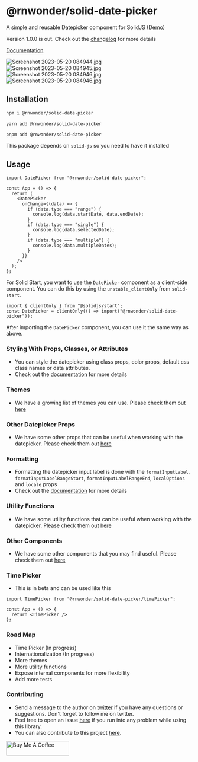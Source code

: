 # @rnwonder/solid-date-picker

A simple and reusable Datepicker component for SolidJS ([Demo](https://stackblitz.com/edit/solidjs-templates-dof6jl?file=src%2FApp.tsx))

Version 1.0.0 is out. Check out the [changelog](https://soliddatepicker.live/docs) for more details

[Documentation](https://soliddatepicker.live/)

![Screenshot 2023-05-20 084944.jpg](https://res.cloudinary.com/dfbebf7x0/image/upload/v1706819632/Screenshot_2024-02-01_212902_un7lqa.jpg)
![Screenshot 2023-05-20 084945.jpg](https://res.cloudinary.com/dfbebf7x0/image/upload/v1706819632/Screenshot_2024-02-01_213012_ay4sa9.jpg)
![Screenshot 2023-05-20 084946.jpg](https://res.cloudinary.com/dfbebf7x0/image/upload/v1706819632/Screenshot_2024-02-01_213053_q1qbdl.jpg)
![Screenshot 2023-05-20 084946.jpg](https://res.cloudinary.com/dfbebf7x0/image/upload/v1706819632/Screenshot_2024-02-01_213124_pz8t1p.jpg)

## Installation

```bash
npm i @rnwonder/solid-date-picker
```

```bash
yarn add @rnwonder/solid-date-picker
```

```bash
pnpm add @rnwonder/solid-date-picker
```

This package depends on `solid-js` so you need to have it installed

## Usage

```tsx
import DatePicker from "@rnwonder/solid-date-picker";

const App = () => {
  return (
    <DatePicker
      onChange={(data) => {
        if (data.type === "range") {
          console.log(data.startDate, data.endDate);
        }
        if (data.type === "single") {
          console.log(data.selectedDate);
        }
        if (data.type === "multiple") {
          console.log(data.multipleDates);
        }
      }}
    />
  );
};
```

For Solid Start, you want to use the `DatePicker` component as a client-side component. You can do this by using the `unstable_clientOnly` from `solid-start`.

```tsx
import { clientOnly } from "@solidjs/start";
const DatePicker = clientOnly(() => import("@rnwonder/solid-date-picker"));
```

After importing the `DatePicker` component, you can use it the same way as above.

### Styling With Props, Classes, or Attributes

- You can style the datepicker using class props, color props, default css class names or data attributes.
- Check out the [documentation](https://soliddatepicker.live/docs/styling/) for more details

### Themes
- We have a growing list of themes you can use. Please check them out [here](https://soliddatepicker.live/docs/themes/)

### Other Datepicker Props
- We have some other props that can be useful when working with the datepicker. Please check them out [here](https://soliddatepicker.live/docs/other-props/)

### Formatting
- Formatting the datepicker input label is done with the `formatInputLabel`, `formatInputLabelRangeStart`, `formatInputLabelRangeEnd`, `localOptions` and `locale` props 
- Check out the [documentation](https://soliddatepicker.live/docs/formatting/) for more details

### Utility Functions
- We have some utility functions that can be useful when working with the datepicker. Please check them out [here](https://soliddatepicker.live/docs/helpers-utilities/)

### Other Components
- We have some other components that you may find useful. Please check them out [here](https://soliddatepicker.live/docs/popover/)

### Time Picker
- This is in beta and can be used like this

```tsx
import TimePicker from "@rnwonder/solid-date-picker/timePicker";

const App = () => {
  return <TimePicker />
};
```

### Road Map
- Time Picker (In progress)
- Internationalization (In progress)
- More themes
- More utility functions
- Expose internal components for more flexibility
- Add more tests

### Contributing
- Send a message to the author on [twitter](https://twitter.com/Rnwonder101) if you have any questions or suggestions. Don't forget to follow me on twitter.
- Feel free to open an issue [here](https://github.com/rnwonder/solid-date-picker/issues) if you run into any problem while using this library.
- You can also contribute to this project [here](https://github.com/rnwonder/solid-date-picker/pulls).

<a href="https://www.buymeacoffee.com/rnwonderw" target="_blank"><img src="https://cdn.buymeacoffee.com/buttons/v2/default-yellow.png" alt="Buy Me A Coffee" height="40px" width="170px"></a>
